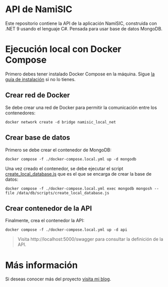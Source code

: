 # API de NamiSIC

Este repositorio contiene la API de la aplicación NamiSIC, construida con .NET 9 usando el lenguaje C#. Pensada para usar base de datos MongoDB.

# Ejecución local con Docker Compose

Primero debes tener instalado Docker Compose en la máquina. Sigue [la guía de instalación](https://docs.docker.com/compose/install/) si no lo tienes.

## Crear red de Docker

Se debe crear una red de Docker para permitir la comunicación entre los contenedores:

```
docker network create -d bridge namisic_local_net
```

## Crear base de datos

Primero se debe crear el contenedor de MongoDB:

```
docker compose -f ./docker-compose.local.yml up -d mongodb
```

Una vez creado el contenedor, se debe ejecutar el script [create_local_database.js](./mongodb/create_local_database.js) que es el que se encarga de crear la base de datos:

```
docker compose -f ./docker-compose.local.yml exec mongodb mongosh --file /data/db/scripts/create_local_database.js
```

## Crear contenedor de la API

Finalmente, crea el contenedor la API:

```
docker compose -f ./docker-compose.local.yml up -d api
```

> Visita http://localhost:5000/swagger para consultar la definición de la API.

# Más información

Si deseas conocer más del proyecto [visita mi blog](https://lechediaz.com/category/proyectos/namisic/).
